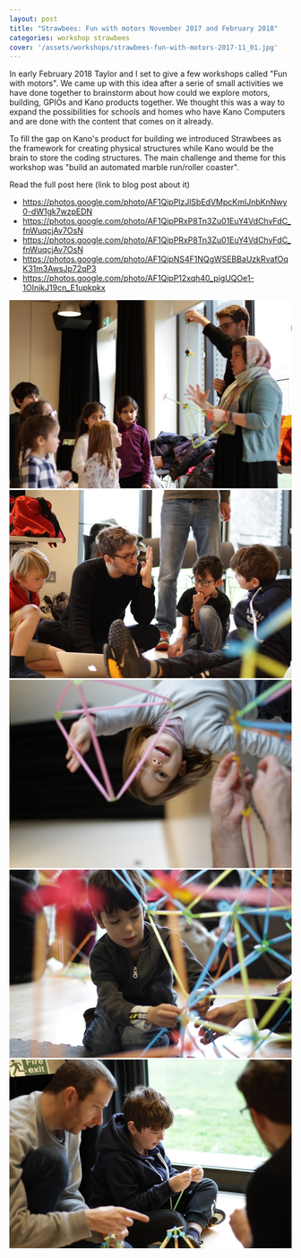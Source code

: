 ```yaml
---
layout: post
title: "Strawbees: Fun with motors November 2017 and February 2018"
categories: workshop strawbees
cover: '/assets/workshops/strawbees-fun-with-motors-2017-11_01.jpg'
---
```


In early February 2018 Taylor and I set to give a few workshops called "Fun with motors". We came up with this idea after a serie of small activities we have done together to brainstorm about how could we explore motors, building, GPIOs and Kano products together. We thought this was a way to expand the possibilities for schools and homes who have Kano Computers and are done with the content that comes on it already.

To fill the gap on Kano's product for building we introduced Strawbees as the framework for creating physical structures while Kano would be the brain to store the coding structures. The main challenge and theme for this workshop was "build an automated marble run/roller coaster".

Read the full post here (link to blog post about it)

- https://photos.google.com/photo/AF1QipPlzJlSbEdVMpcKmIJnbKnNwy0-dW1gk7wzpEDN
- https://photos.google.com/photo/AF1QipPRxP8Tn3Zu01EuY4VdChvFdC_fnWuqcjAv7OsN
- https://photos.google.com/photo/AF1QipPRxP8Tn3Zu01EuY4VdChvFdC_fnWuqcjAv7OsN
- https://photos.google.com/photo/AF1QipNS4F1NQgWSEBBaUzkRvafOqK31m3AwsJp72qP3
- https://photos.google.com/photo/AF1QipP12xqh40_pigUQOe1-1OInjkJ19cn_E1upkpkx


![](/assets/workshops/strawbees-fun-with-motors-2017-11_01.jpg)
![](/assets/workshops/strawbees-fun-with-motors-2017-11_02.jpg)
![](/assets/workshops/strawbees-fun-with-motors-2017-11_03.jpg)
![](/assets/workshops/strawbees-fun-with-motors-2017-11_04.jpg)
![](/assets/workshops/strawbees-fun-with-motors-2017-11_05.jpg)
